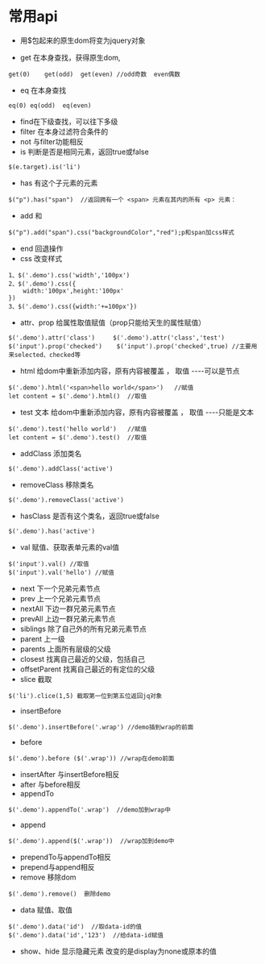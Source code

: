 # 常用api

+ 用$包起来的原生dom将变为jquery对象

+ get 在本身查找，获得原生dom,

```
get(0)    get(odd)  get(even) //odd奇数  even偶数
```

+ eq 在本身查找

```
eq(0) eq(odd)  eq(even)
```

+ find在下级查找，可以往下多级
+ filter 在本身过滤符合条件的
+ not 与filter功能相反
+ is 判断是否是相同元素，返回true或false

```
$(e.target).is('li')
```

+ has 有这个子元素的元素

```
$("p").has("span")  //返回拥有一个 <span> 元素在其内的所有 <p> 元素：
```

+ add 和

```
$("p").add("span").css("backgroundColor","red");p和span加css样式
```

+ end  回退操作
+ css   改变样式

```
1、$('.demo').css('width','100px')
2、$('.demo').css({
	width:'100px',height:'100px'
})
3、$('.demo').css({width:'+=100px'})
```

+ attr、prop 给属性取值赋值（prop只能给天生的属性赋值）

```
$('.demo').attr('class')     $('.demo').attr('class','test')
$('input').prop('checked')    $('input').prop('checked',true) //主要用来selected、checked等
```

+ html  给dom中重新添加内容，原有内容被覆盖  ， 取值  ----可以是节点

```
$('.demo').html('<span>hello world</span>')   //赋值
let content = $('.demo').html()  //取值
```

+ test 文本  给dom中重新添加内容，原有内容被覆盖  ， 取值 ----只能是文本

```
$('.demo').test('hello world')   //赋值
let content = $('.demo').test()  //取值
```

+ addClass 添加类名

```
$('.demo').addClass('active')
```

+ removeClass 移除类名

```
$('.demo').removeClass('active')
```

+ hasClass  是否有这个类名，返回true或false

```
$('.demo').has('active')
```

+ val 赋值、获取表单元素的val值

```
$('input').val() //取值
$('input').val('hello') //赋值
```

+ next 下一个兄弟元素节点
+ prev 上一个兄弟元素节点
+ nextAll  下边一群兄弟元素节点
+ prevAll  上边一群兄弟元素节点
+ siblings 除了自己外的所有兄弟元素节点
+ parent 上一级
+ parents 上面所有层级的父级
+ closest 找离自己最近的父级，包括自己
+ offsetParent 找离自己最近的有定位的父级
+ slice 截取

```
$('li').clice(1,5) 截取第一位到第五位返回jq对象
```

+ insertBefore

```
$('.demo').insertBefore('.wrap') //demo插到wrap的前面
```

+ before 

```
$('.demo').before ($('.wrap')) //wrap在demo前面
```

+ insertAfter   与insertBefore相反
+ after    与before相反
+ appendTo  

```
$('.demo').appendTo('.wrap')  //demo加到wrap中
```

+ append

```
$('.demo').append($('.wrap'))  //wrap加到demo中
```

+ prependTo与appendTo相反
+ prepend与append相反
+ remove 移除dom

```
$('.demo').remove()  删除demo
```

+ data 赋值、取值

```
$('.demo').data('id')  //取data-id的值
$('.demo').data('id','123')  //给data-id赋值
```

+ show、hide  显示隐藏元素  改变的是display为none或原本的值